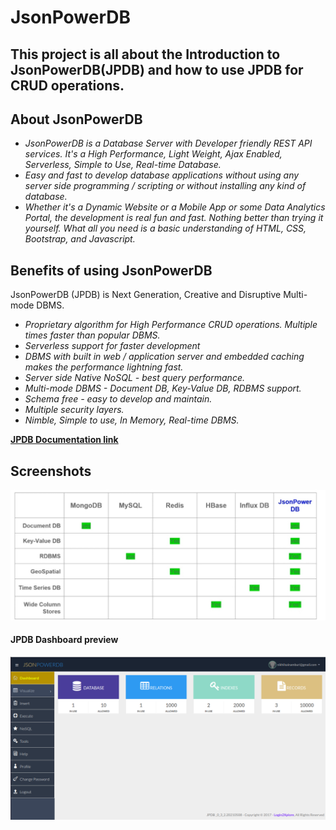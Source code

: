 # JsonPowerDB

## This project is all about the Introduction to JsonPowerDB(JPDB) and how to use JPDB for CRUD operations.

## About JsonPowerDB
  - _JsonPowerDB is a Database Server with Developer friendly REST API services. It's a High Performance, Light Weight, Ajax Enabled, Serverless, Simple to Use, Real-time Database._
  - _Easy and fast to develop database applications without using any server side programming / scripting or without installing any kind of database._
  - _Whether it's a Dynamic Website or a Mobile App or some Data Analytics Portal, the development is real fun and fast. Nothing better than trying it yourself. What all you need is a basic understanding of HTML, CSS, Bootstrap, and Javascript._

## Benefits of using JsonPowerDB
JsonPowerDB (JPDB) is Next Generation, Creative and Disruptive Multi-mode DBMS.
- _Proprietary algorithm for High Performance CRUD operations. Multiple times faster than popular DBMS._
- _Serverless support for faster development_
- _DBMS with built in web / application server and embedded caching makes the performance lightning fast._
- _Server side Native NoSQL - best query performance._
- _Multi-mode DBMS - Document DB, Key-Value DB, RDBMS support._
- _Schema free - easy to develop and maintain._
- _Multiple security layers._
- _Nimble, Simple to use, In Memory, Real-time DBMS._

[**JPDB Documentation link**](https://login2explore.com/jpdb/docs.html)

## Screenshots

![JPDB compared to other DBMS](/Assets/20211113_103920.jpg)

#### JPDB Dashboard preview
![JPDB Dashboard](/Assets/1.png)


  
